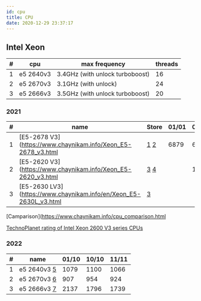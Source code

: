 ```yaml
---
id: cpu
title: CPU
date: 2020-12-29 23:37:17
---
```


## Intel Xeon

| #   | cpu       | max frequency                   | threads |
| --- | --------- | ------------------------------- | ------- |
| 1   | e5 2640v3 | 3.4GHz (with unlock turboboost) | 16      |
| 2   | e5 2670v3 | 3.1GHz (with unlock)            | 24      |
| 3   | e5 2666v3 | 3.5GHz (with unlock turboboost) | 20      |

### 2021

| # | name | Store | 01/01 | 04/01 | 05/01 | 09/01 | 15/01 |
| --- | --- | --- | --- | --- | --- | --- | --- |
| 1 | [E5-2678 V3](https://www.chaynikam.info/Xeon_E5-2678_v3.html | [1](https://aliexpress.ru/item/4000414556215.html 'CPU Store') [2](https://aliexpress.ru/item/4000756196146.html 'SZCPU Store') | 6879 | 6908 | 7063 | 7126 | 6963 |
| 2 | [E5-2620 V3](https://www.chaynikam.info/Xeon_E5-2620_v3.html | [3](https://aliexpress.ru/item/4000265198909.html 'CPU Top Store') [4](https://aliexpress.ru/item/4000081460972.html 'JSF CPU Technologies Co Ltd store') |  | 1628 | 1634 | 1749 | 1709 |
| 3 | [E5-2630 LV3](https://www.chaynikam.info/en/Xeon_E5-2630L_v3.html | [3](https://aliexpress.ru/item/1005001870728450.html 'CPU Top Store') |  |  |  |  | 1431 |

[Camparison](https://www.chaynikam.info/cpu_comparison.html

[TechnoPlanet rating of Intel Xeon 2600 V3 series CPUs](https://vk.com/doc37616421_571053682?hash=182c373b4548013b20)

### 2022

| # | name | 01/10 | 10/10 | 11/11 |
| --- | --- | --- | --- | --- |
| 1 | e5 2640v3 [5](https://aliexpress.ru/item/1005004534402848.html 'YZSH Store') | 1079 | 1100 | 1066 |
| 2 | e5 2670v3 [6](https://aliexpress.ru/item/1005004535907493.html 'SZNU Store') | 907 | 954 | 924 |
| 3 | e5 2666v3 [7](https://aliexpress.ru/item/1005003644967394.html 'BY168 Store') | 2137 | 1796 | 1739 |

